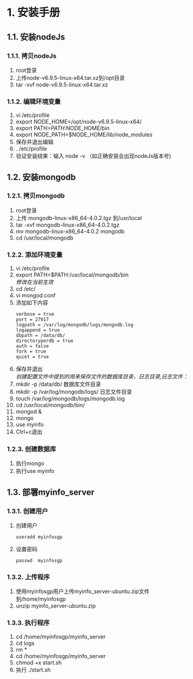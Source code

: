 # 1. 安装手册

## 1.1. 安装nodeJs
### 1.1.1. 拷贝nodeJs
  1. root登录  
  2. 上传node-v6.9.5-linux-x64.tar.xz到/opt目录  
  3. tar -xvf node-v6.9.5-linux-x64.tar.xz  
### 1.1.2. 编辑环境变量  
  1. vi /etc/profile
  2. export NODE_HOME=/opt/node-v6.9.5-linux-x64/  
  3. export PATH=$PATH:$NODE_HOME/bin  
  4. export NODE_PATH=$NODE_HOME/lib/node_modules  
  5. 保存并退出编辑  
  6. . /etc/profile
  7. 验证安装结果：输入 node -v  （如正确安装会出现nodeJs版本号)
## 1.2. 安装mongodb
### 1.2.1. 拷贝mongodb
  1. root登录  
  2. 上传 mongodb-linux-x86_64-4.0.2.tgz 到/usr/local  
  3. tar -xvf mongodb-linux-x86_64-4.0.2.tgz  
  4. mv mongodb-linux-x86_64-4.0.2 mongodb  
  5. cd /usr/local/mongodb  

### 1.2.2. 添加环境变量 
  1. vi /etc/profile  
  1. export PATH=$PATH:/usr/local/mongodb/bin  
  *修改在当前生效*  
  1. cd /etc/  
  1. vi mongod.conf  
  1. 添加如下内容  
      ```
      verbose = true  
      port = 27017  
      logpath = /var/log/mongodb/logs/mongodb.log  
      logappend = true  
      dbpath = /data/db/  
      directoryperdb = true  
      auth = false  
      fork = true  
      quiet = true  
      ```
  1.  保存并退出  
  *创建配置文件中提到的用来保存文件的数据库目录，日志目录,日志文件：*  
  1. mkdir -p /data/db/    数据库文件目录  
  1. mkdir -p /var/log/mongodb/logs/   日志文件目录  
  1. touch /var/log/mongodb/logs/mongodb.log  
  1. cd /usr/local/mongodb/bin/  
  1. mongod &   
  1. mongo   
  1. use myinfo  
  1. Ctrl+c退出
### 1.2.3. 创建数据库  
  1. 执行mongo
  2. 执行use myinfo
## 1.3. 部署myinfo_server
### 1.3.1. 创建用户
  1. 创建用户  
      ``` 
      useradd myinfosgp
      ```
  2. 设置密码   
      ```
      passwd  myinfosgp
      ```
### 1.3.2. 上传程序  
  1. 使用myinfosgp用户上传myinfo_server-ubuntu.zip文件到/home/myinfosgp  
  2. unzip myinfo_server-ubuntu.zip  
### 1.3.3. 执行程序
  1. cd /home/myinfosgp/myinfo_server  
  2. cd logs  
  3. rm *  
  4. cd /home/myinfosgp/myinfo_server   
  5.  chmod +x start.sh  
  6.  执行 ./start.sh  
